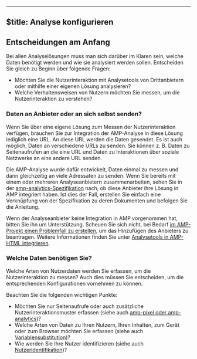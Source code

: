   ---
$title: Analyse konfigurieren
---

## Entscheidungen am Anfang

Bei allen Analyselösungen muss man sich darüber im Klaren sein, welche Daten benötigt werden und wie sie analysiert werden sollen. Entscheiden Sie gleich zu Beginn über folgende Fragen:

* Möchten Sie die Nutzerinteraktion mit Analysetools von Drittanbietern oder mithilfe einer eigenen Lösung analysieren?
* Welche Verhaltensweisen von Nutzern möchten Sie messen, um die Nutzerinteraktion zu verstehen?

### Daten an Anbieter oder an sich selbst senden?

Wenn Sie über eine eigene Lösung zum Messen der Nutzerinteraktion verfügen, brauchen Sie zur Integration der AMP-Analyse in diese Lösung lediglich eine URL. An diese URL werden die Daten gesendet.
Es ist auch möglich, Daten an verschiedene URLs zu senden. Sie können z. B. Daten zu Seitenaufrufen an die eine URL und Daten zu Interaktionen über soziale Netzwerke an eine andere URL senden.

Die AMP-Analyse wurde dafür entwickelt, Daten einmal zu messen und dann gleichzeitig an viele Adressaten zu senden.
Wenn Sie bereits mit einem oder mehreren Analyseanbietern zusammenarbeiten, sehen Sie in der [amp-analytics-Spezifikation](/docs/reference/extended/amp-analytics.html) nach, ob diese Anbieter ihre Lösung in AMP integriert haben. Ist dies der Fall, erstellen Sie einfach eine Verknüpfung von der Spezifikation zu deren Dokumenten und befolgen Sie die Anleitung.

Wenn der Analyseanbieter keine Integration in AMP vorgenommen hat, bitten Sie ihn um Unterstützung.
Scheuen Sie sich nicht, bei Bedarf [im AMP-Projekt einen Problemfall zu erstellen](https://github.com/ampproject/amphtml/issues/new), um das Hinzufügen des Anbieters zu beantragen.
Weitere Informationen finden Sie unter [Analysetools in AMP-HTML integrieren](https://github.com/ampproject/amphtml/blob/master/extensions/amp-analytics/integrating-analytics.md).

### Welche Daten benötigen Sie?

Welche Arten von Nutzerdaten werden Sie erfassen, um die Nutzerinteraktion zu messen?
Auch dies müssen Sie entscheiden, um die entsprechenden Konfigurationen vornehmen zu können.

Beachten Sie die folgenden wichtigen Punkte:

* Möchten Sie nur Seitenaufrufe oder auch zusätzliche Nutzerinteraktionsmuster erfassen (siehe auch [amp-pixel oder amp-analytics](/de/docs/guides/analytics/analytics_basics.html#use-amp-pixel-or-amp-analytics))?
* Welche Arten von Daten zu Ihren Nutzern, Ihren Inhalten, zum Gerät oder zum Browser möchten Sie erfassen (siehe auch [Variablensubstitution](/de/docs/guides/analytics/analytics_basics.html#variablensubstitution))?
* Wie werden Sie Ihre Nutzer identifizieren (siehe auch [Nutzeridentifikation](/de/docs/guides/analytics/analytics_basics.html#nutzeridentifikation))?

